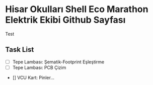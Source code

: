 # Hisar Okulları Shell Eco Marathon Elektrik Ekibi Github Sayfası

Test

## Task List
- [ ] Tepe Lambası: Şematik-Footprint Eşleştirme
- [ ] Tepe Lambası: PCB Çizim
- [] VCU Kart: Pinler...
